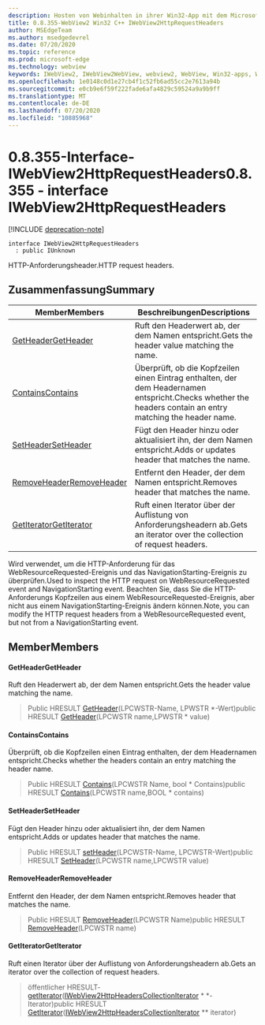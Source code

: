 ```yaml
---
description: Hosten von Webinhalten in ihrer Win32-App mit dem Microsoft Edge WebView2-Steuerelement
title: 0.8.355-WebView2 Win32 C++ IWebView2HttpRequestHeaders
author: MSEdgeTeam
ms.author: msedgedevrel
ms.date: 07/20/2020
ms.topic: reference
ms.prod: microsoft-edge
ms.technology: webview
keywords: IWebView2, IWebView2WebView, webview2, WebView, Win32-apps, Win32, Edge
ms.openlocfilehash: 1e0148c0d1e27cb4f1c52fb6ad55cc2e7613a94b
ms.sourcegitcommit: e0cb9e6f59f222fade6afa4829c59524a9a9b9ff
ms.translationtype: MT
ms.contentlocale: de-DE
ms.lasthandoff: 07/20/2020
ms.locfileid: "10885968"
---
```

# <span data-ttu-id="14514-104">0.8.355-Interface-IWebView2HttpRequestHeaders</span><span class="sxs-lookup"><span data-stu-id="14514-104">0.8.355 - interface IWebView2HttpRequestHeaders</span></span> 

[!INCLUDE [deprecation-note](../../includes/deprecation-note.md)]

```
interface IWebView2HttpRequestHeaders
  : public IUnknown
```

<span data-ttu-id="14514-105">HTTP-Anforderungsheader.</span><span class="sxs-lookup"><span data-stu-id="14514-105">HTTP request headers.</span></span>

## <span data-ttu-id="14514-106">Zusammenfassung</span><span class="sxs-lookup"><span data-stu-id="14514-106">Summary</span></span>

 <span data-ttu-id="14514-107">Member</span><span class="sxs-lookup"><span data-stu-id="14514-107">Members</span></span>                        | <span data-ttu-id="14514-108">Beschreibungen</span><span class="sxs-lookup"><span data-stu-id="14514-108">Descriptions</span></span>
--------------------------------|---------------------------------------------
[<span data-ttu-id="14514-109">GetHeader</span><span class="sxs-lookup"><span data-stu-id="14514-109">GetHeader</span></span>](#getheader) | <span data-ttu-id="14514-110">Ruft den Headerwert ab, der dem Namen entspricht.</span><span class="sxs-lookup"><span data-stu-id="14514-110">Gets the header value matching the name.</span></span>
[<span data-ttu-id="14514-111">Contains</span><span class="sxs-lookup"><span data-stu-id="14514-111">Contains</span></span>](#contains) | <span data-ttu-id="14514-112">Überprüft, ob die Kopfzeilen einen Eintrag enthalten, der dem Headernamen entspricht.</span><span class="sxs-lookup"><span data-stu-id="14514-112">Checks whether the headers contain an entry matching the header name.</span></span>
[<span data-ttu-id="14514-113">SetHeader</span><span class="sxs-lookup"><span data-stu-id="14514-113">SetHeader</span></span>](#setheader) | <span data-ttu-id="14514-114">Fügt den Header hinzu oder aktualisiert ihn, der dem Namen entspricht.</span><span class="sxs-lookup"><span data-stu-id="14514-114">Adds or updates header that matches the name.</span></span>
[<span data-ttu-id="14514-115">RemoveHeader</span><span class="sxs-lookup"><span data-stu-id="14514-115">RemoveHeader</span></span>](#removeheader) | <span data-ttu-id="14514-116">Entfernt den Header, der dem Namen entspricht.</span><span class="sxs-lookup"><span data-stu-id="14514-116">Removes header that matches the name.</span></span>
[<span data-ttu-id="14514-117">GetIterator</span><span class="sxs-lookup"><span data-stu-id="14514-117">GetIterator</span></span>](#getiterator) | <span data-ttu-id="14514-118">Ruft einen Iterator über der Auflistung von Anforderungsheadern ab.</span><span class="sxs-lookup"><span data-stu-id="14514-118">Gets an iterator over the collection of request headers.</span></span>

<span data-ttu-id="14514-119">Wird verwendet, um die HTTP-Anforderung für das WebResourceRequested-Ereignis und das NavigationStarting-Ereignis zu überprüfen.</span><span class="sxs-lookup"><span data-stu-id="14514-119">Used to inspect the HTTP request on WebResourceRequested event and NavigationStarting event.</span></span> <span data-ttu-id="14514-120">Beachten Sie, dass Sie die HTTP-Anforderungs Kopfzeilen aus einem WebResourceRequested-Ereignis, aber nicht aus einem NavigationStarting-Ereignis ändern können.</span><span class="sxs-lookup"><span data-stu-id="14514-120">Note, you can modify the HTTP request headers from a WebResourceRequested event, but not from a NavigationStarting event.</span></span>

## <span data-ttu-id="14514-121">Member</span><span class="sxs-lookup"><span data-stu-id="14514-121">Members</span></span>

#### <span data-ttu-id="14514-122">GetHeader</span><span class="sxs-lookup"><span data-stu-id="14514-122">GetHeader</span></span> 

<span data-ttu-id="14514-123">Ruft den Headerwert ab, der dem Namen entspricht.</span><span class="sxs-lookup"><span data-stu-id="14514-123">Gets the header value matching the name.</span></span>

> <span data-ttu-id="14514-124">Public HRESULT [GetHeader](#getheader)(LPCWSTR-Name, LPWSTR \*-Wert)</span><span class="sxs-lookup"><span data-stu-id="14514-124">public HRESULT [GetHeader](#getheader)(LPCWSTR name,LPWSTR \* value)</span></span>

#### <span data-ttu-id="14514-125">Contains</span><span class="sxs-lookup"><span data-stu-id="14514-125">Contains</span></span> 

<span data-ttu-id="14514-126">Überprüft, ob die Kopfzeilen einen Eintrag enthalten, der dem Headernamen entspricht.</span><span class="sxs-lookup"><span data-stu-id="14514-126">Checks whether the headers contain an entry matching the header name.</span></span>

> <span data-ttu-id="14514-127">Public HRESULT [Contains](#contains)(LPCWSTR Name, bool \* Contains)</span><span class="sxs-lookup"><span data-stu-id="14514-127">public HRESULT [Contains](#contains)(LPCWSTR name,BOOL \* contains)</span></span>

#### <span data-ttu-id="14514-128">SetHeader</span><span class="sxs-lookup"><span data-stu-id="14514-128">SetHeader</span></span> 

<span data-ttu-id="14514-129">Fügt den Header hinzu oder aktualisiert ihn, der dem Namen entspricht.</span><span class="sxs-lookup"><span data-stu-id="14514-129">Adds or updates header that matches the name.</span></span>

> <span data-ttu-id="14514-130">Public HRESULT [setHeader](#setheader)(LPCWSTR-Name, LPCWSTR-Wert)</span><span class="sxs-lookup"><span data-stu-id="14514-130">public HRESULT [SetHeader](#setheader)(LPCWSTR name,LPCWSTR value)</span></span>

#### <span data-ttu-id="14514-131">RemoveHeader</span><span class="sxs-lookup"><span data-stu-id="14514-131">RemoveHeader</span></span> 

<span data-ttu-id="14514-132">Entfernt den Header, der dem Namen entspricht.</span><span class="sxs-lookup"><span data-stu-id="14514-132">Removes header that matches the name.</span></span>

> <span data-ttu-id="14514-133">Public HRESULT [RemoveHeader](#removeheader)(LPCWSTR Name)</span><span class="sxs-lookup"><span data-stu-id="14514-133">public HRESULT [RemoveHeader](#removeheader)(LPCWSTR name)</span></span>

#### <span data-ttu-id="14514-134">GetIterator</span><span class="sxs-lookup"><span data-stu-id="14514-134">GetIterator</span></span> 

<span data-ttu-id="14514-135">Ruft einen Iterator über der Auflistung von Anforderungsheadern ab.</span><span class="sxs-lookup"><span data-stu-id="14514-135">Gets an iterator over the collection of request headers.</span></span>

> <span data-ttu-id="14514-136">öffentlicher HRESULT- [getIterator](#getiterator)([IWebView2HttpHeadersCollectionIterator](IWebView2HttpHeadersCollectionIterator.md) \* \*-Iterator)</span><span class="sxs-lookup"><span data-stu-id="14514-136">public HRESULT [GetIterator](#getiterator)([IWebView2HttpHeadersCollectionIterator](IWebView2HttpHeadersCollectionIterator.md) \*\* iterator)</span></span>


